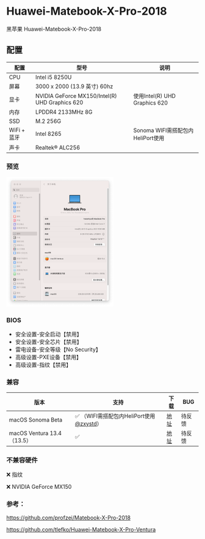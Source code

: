 

# Huawei-Matebook-X-Pro-2018

黑苹果 Huawei-Matebook-X-Pro-2018

## 配置

| 配置        | 型号                                           | 说明                              |
| ----------- | ---------------------------------------------- | --------------------------------- |
| CPU         | Intel i5 8250U                                 |                                   |
| 屏幕        | 3000 x 2000 (13.9 英寸) 60hz                   |                                   |
| 显卡        | NVIDIA GeForce MX150/Intel(R) UHD Graphics 620 | 使用Intel(R) UHD Graphics 620     |
| 内存        | LPDDR4 2133MHz 8G                              |                                   |
| SSD         | M.2 256G                                       |                                   |
| WiFi + 蓝牙 | Intel 8265                                     | Sonoma WIFI需搭配包内HeliPort使用 |
| 声卡        | Realtek® ALC256                                |                                   |

<h3>预览</h3>

<img src="https://github.com/Hakarikyo/Huawei-Matebook-X-Pro-2018/blob/main/Picture/Ventura_13.4.png?raw=true" alt="Ventura_13.4" style="zoom: 33%;" />

### BIOS

* 安全设置-安全启动【禁用】
* 安全设置-安全芯片【禁用】
* 雷电设备-安全等级【No Security】
* 高级设置-PXE设备【禁用】
* 高级设置-指纹【禁用】

### 兼容

| 版本                       | 支持                                                         | 下载                                                         | BUG    |
| -------------------------- | ------------------------------------------------------------ | ------------------------------------------------------------ | ------ |
| macOS Sonoma Beta          | ✅ （WIFI需搭配包内HeliPort使用 [@zxystd](https://github.com/OpenIntelWireless/HeliPort)） | [地址](https://github.com/Hakarikyo/MSI-B460M-MORTAR-WIFI-10700-RX590/releases/tag/%E6%B5%8B%E8%AF%95) | 待反馈 |
| macOS Ventura 13.4（13.5） | ✅                                                            | [地址](https://github.com/Hakarikyo/MSI-B460M-MORTAR-WIFI-10700-RX590/releases/tag/%E5%8F%91%E5%B8%83%E6%9B%B4%E6%96%B0) | 待反馈 |

### 不兼容硬件

❌ 指纹

❌ NVIDIA GeForce MX150


<h3>参考：</h3>

https://github.com/profzei/Matebook-X-Pro-2018

https://github.com/tlefko/Huawei-Matebook-X-Pro-Ventura
